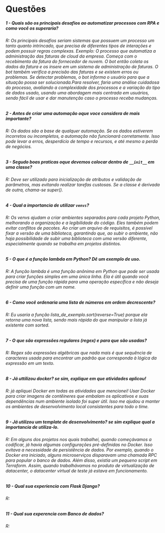 # Questões

##### 1 - Quais são os principais desafios ao automatizar processos com RPA e como você os superaria?
###### R: Os principais desafios seriam sistemas que possuem um processo um tanto quanto intrincado, que precisa de diferentes tipos de interações e podem possuir regras complexas. Exemplo: O processo que automatiza a administração das faturas de cloud da empresa. Começa com o recebimento da fatura do fornecedor de nuvem. O bot então coleta os dados da fatura e os insere em um sistema de administração de faturas. O bot também verifica a precisão das faturas e se existem erros ou problemas. Se detectar problemas, o bot informa o usuário para que a situação possa ser solucionada.Para resolver, faria uma análise cuidadosa do processo, avaliando a complexidade dos processos e a variação do tipo de dados usado, usando uma abordagem mais centrada em usuários, sendo fácil de usar e dar manutenção caso o processo receba mudanças.

##### 2 - Antes de criar uma automação oque voce considera de mais importante?
###### R: Os dados são a base de qualquer automação. Se os dados estiverem incorretos ou incompletos, a automação não funcionará corretamente. Isso pode levar a erros, desperdício de tempo e recursos, e até mesmo a perda de negócios.

##### 3 - Segudo boas praticas oque devemos colocar dentro de `__init__` em uma classe?
###### R: Deve ser utilizado para inicialização de atributos e validação de parâmetros, mas evitando realizar tarefas custosas. Se a classe é derivada de outra, chama-se super().

##### 4 - Qual a importancia de utilizar `venvs`?
###### R: Os venvs ajudam a criar ambientes separados para cada projeto Python, melhorando a organização e a legibilidade do código. Eles também podem evitar conflitos de pacotes. Ao criar um arquivo de requisitos, é possível fixar a versão de uma biblioteca, garantindo que, ao subir o ambiente, não haja possibilidade de subir uma biblioteca com uma versão diferente, especialmente quando se trabalha em projetos distintos.

##### 5 - O que é a função lambda em Python? Dê um exemplo de uso.
###### R: A função lambda é uma função anônima em Python que pode ser usada para criar funções simples em uma única linha. Ela é útil quando você precisa de uma função rápida para uma operação específica e não deseja definir uma função com um nome.

##### 6 - Como você ordenaria uma lista de números em ordem decrescente?
###### R:  Eu usaria a função lista_de_exemplo.sort(reverse=True) porque ela retorna uma nova lista, sendo mais rápida do que manipular a lista já existente com sorted.

##### 7 - O que são expressões regulares (regex) e para que são usadas?
###### R: Regex são expressões algébricas que nada mais é que  sequência de caracteres usada para encontrar um padrão que corresponda à lógica da expressão em um texto.

##### 8 - Já uttilizou docker? se sim, explique em que atividades aplicou!
###### R: já apliquei Docker em todas as atividades que mencionei! Usar Docker para criar imagens de contêineres que embalam os aplicativos e suas dependências num ambiente isolado foi super útil. Isso me ajudou a manter os ambientes de desenvolvimento local consistentes para todo o time. 


##### 9 - Já utilizou um template de desenvolvimento? se sim explique qual a importancia de utiliza-lo.
###### R: Em alguns dos projetos nos quais trabalhei, quando começávamos a codificar, já havia algumas configurações pré-definidas no Docker. Isso evitava a necessidade de persistência de dados. Por exemplo, quando o Docker era iniciado, alguns microserviços disparavam uma chamada RPC para popular o banco de dados. Além disso, existia um pequeno script em Terraform. Assim, quando trabalhávamos no produto de virtualização de datacenter, o datacenter virtual de teste já estava em funcionamento.

##### 10 - Qual sua experiencia com Flask Django?
###### R: 

##### 11 - Qual sua experencia com Banco de dados?
###### R: 
